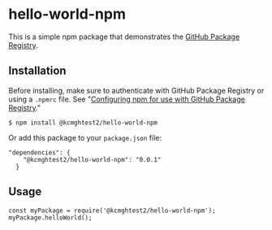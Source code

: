 # hello-world-npm

This is a simple npm package that demonstrates the [GitHub Package Registry](https://github.com/features/package-registry).

## Installation

Before installing, make sure to authenticate with GitHub Package Registry or using a `.npmrc` file. See "[Configuring npm for use with GitHub Package Registry](https://help.github.com/en/articles/configuring-npm-for-use-with-github-package-registry#authenticating-to-github-package-registry)."

`$ npm install @kcmghtest2/hello-world-npm`

Or add this package to your `package.json` file:

```
"dependencies": {
    "@kcmghtest2/hello-world-npm": "0.0.1"
  }
```

## Usage

```
const myPackage = require('@kcmghtest2/hello-world-npm');
myPackage.helloWorld();
```
